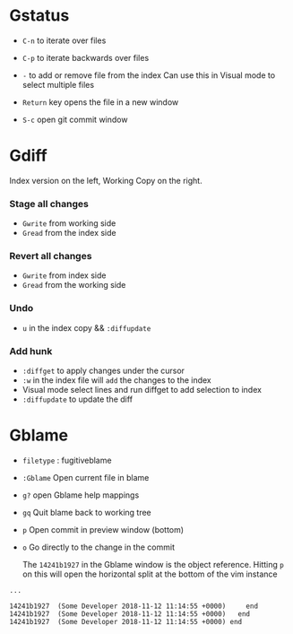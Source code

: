 # Gstatus

- `C-n` to iterate over files
- `C-p` to iterate backwards over files

- `-` to add or remove file from the index
    Can use this in Visual mode to select multiple files
- `Return` key opens the file in a new window

- `S-c` open git commit window

# Gdiff

Index version on the left, Working Copy on the right.

### Stage all changes
 - `Gwrite` from working side
 - `Gread` from the index side

### Revert all changes
 - `Gwrite` from index side
 - `Gread` from the working side

### Undo
 - `u` in the index copy && `:diffupdate`

### Add hunk
  - `:diffget` to apply changes under the cursor
  - `:w` in the index file will `add` the changes to the index
  - Visual mode select lines and run diffget to add selection to index
  - `:diffupdate` to update the diff

# Gblame

- `filetype` : fugitiveblame

- `:Gblame` Open current file in blame
- `g?` open Gblame help mappings
- `gq` Quit blame back to working tree
- `p`  Open commit in preview window (bottom)
- `o`  Go directly to the change in the commit

    The `14241b1927` in the Gblame window is the object reference.
    Hitting `p` on this will open the horizontal split at the bottom of the vim instance


```
...

14241b1927  (Some Developer 2018-11-12 11:14:55 +0000)     end
14241b1927  (Some Developer 2018-11-12 11:14:55 +0000)   end
14241b1927  (Some Developer 2018-11-12 11:14:55 +0000) end
```

